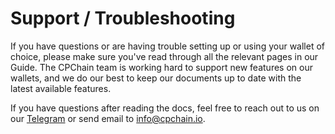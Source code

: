 # Support / Troubleshooting

If you have questions or are having trouble setting up or using your wallet of choice, please make sure you've read through all the relevant pages in our Guide. The CPChain team is working hard to support new features on our wallets, and we do our best to keep our documents up to date with the latest available features.

If you have questions after reading the docs, feel free to reach out to us on our [Telegram](https://t.me/cpchain_official) or send email to <info@cpchain.io>.
